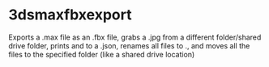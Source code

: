 # 3dsmaxfbxexport

Exports a .max file as an .fbx file, grabs a .jpg from a different folder/shared drive folder, prints <name> and <date> to a .json, renames all files to <name>.<extension>, and moves all the files to the specified folder (like a shared drive location)
